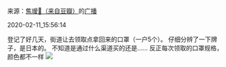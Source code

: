 来源：[焦瑷🌈（来自豆瓣）](https://www.douban.com/people/bigAnut/)的[广播](https://www.douban.com/people/bigAnut/status/2804307207/)


2020-02-11_15:56:14


登记了好几天，街道让去领取点拿回来的口罩（一户5个）。
仔细分辨了一下牌子，是日本的。
不知道是通过什么渠道买的还是……
反正每次领取的口罩规格，颜色都不一样
![](./pic/2020-02-11_15:56:14-焦瑷🌈的广播1.jpg)  

